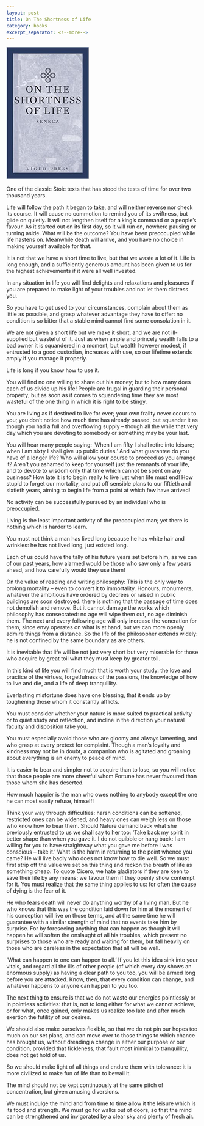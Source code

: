 ```yaml
---
layout: post
title: On The Shortness of Life
category: books
excerpt_separator: <!--more-->
---
```


<div class="book centered">
  <a target="_blank" href="../images/books/shortness_of_life.jpg">
    <img src="../images/books/shortness_of_life.jpg" alt="On The Shortness of Life">
  </a>
</div> 

One of the classic Stoic texts that has stood the tests of time for over two thousand years.

<!--more-->

Life will follow the path it began to take, and will neither reverse nor check its course. It will cause no commotion to remind you of its swiftness, but glide on quietly. It will not lengthen itself for a king’s command or a people’s favour. As it started out on its first day, so it will run on, nowhere pausing or turning aside. What will be the outcome? You have been preoccupied while life hastens on. Meanwhile death will arrive, and you have no choice in making yourself available for that.

It is not that we have a short time to live, but that we waste a lot of it. Life is long enough, and a sufficiently generous amount has been given to us for the highest achievements if it were all well invested.

In any situation in life you will find delights and relaxations and pleasures if you are prepared to make light of your troubles and not let them distress you.

So you have to get used to your circumstances, complain about them as little as possible, and grasp whatever advantage they have to offer: no condition is so bitter that a stable mind cannot find some consolation in it.

We are not given a short life but we make it short, and we are not ill-supplied but wasteful of it. Just as when ample and princely wealth falls to a bad owner it is squandered in a moment, but wealth however modest, if entrusted to a good custodian, increases with use, so our lifetime extends amply if you manage it properly.

Life is long if you know how to use it.

You will find no one willing to share out his money; but to how many does each of us divide up his life! People are frugal in guarding their personal property; but as soon as it comes to squandering time they are most wasteful of the one thing in which it is right to be stingy.

You are living as if destined to live for ever; your own frailty never occurs to you; you don’t notice how much time has already passed, but squander it as though you had a full and overflowing supply – though all the while that very day which you are devoting to somebody or something may be your last.

You will hear many people saying: ‘When I am fifty I shall retire into leisure; when I am sixty I shall give up public duties.’ And what guarantee do you have of a longer life? Who will allow your course to proceed as you arrange it? Aren’t you ashamed to keep for yourself just the remnants of your life, and to devote to wisdom only that time which cannot be spent on any business? How late it is to begin really to live just when life must end! How stupid to forget our mortality, and put off sensible plans to our fiftieth and sixtieth years, aiming to begin life from a point at which few have arrived!

No activity can be successfully pursued by an individual who is preoccupied.

Living is the least important activity of the preoccupied man; yet there is nothing which is harder to learn.

You must not think a man has lived long because he has white hair and wrinkles: he has not lived long, just existed long.

Each of us could have the tally of his future years set before him, as we can of our past years, how alarmed would be those who saw only a few years ahead, and how carefully would they use them!

On the value of reading and writing philosophy: This is the only way to prolong mortality – even to convert it to immortality. Honours, monuments, whatever the ambitious have ordered by decrees or raised in public buildings are soon destroyed: there is nothing that the passage of time does not demolish and remove. But it cannot damage the works which philosophy has consecrated: no age will wipe them out, no age diminish them. The next and every following age will only increase the veneration for them, since envy operates on what is at hand, but we can more openly admire things from a distance. So the life of the philosopher extends widely: he is not confined by the same boundary as are others.

It is inevitable that life will be not just very short but very miserable for those who acquire by great toil what they must keep by greater toil.

In this kind of life you will find much that is worth your study: the love and practice of the virtues, forgetfulness of the passions, the knowledge of how to live and die, and a life of deep tranquillity.

Everlasting misfortune does have one blessing, that it ends up by toughening those whom it constantly afflicts.

You must consider whether your nature is more suited to practical activity or to quiet study and reflection, and incline in the direction your natural faculty and disposition take you.

You must especially avoid those who are gloomy and always lamenting, and who grasp at every pretext for complaint. Though a man’s loyalty and kindness may not be in doubt, a companion who is agitated and groaning about everything is an enemy to peace of mind.

It is easier to bear and simpler not to acquire than to lose, so you will notice that those people are more cheerful whom Fortune has never favoured than those whom she has deserted.

How much happier is the man who owes nothing to anybody except the one he can most easily refuse, himself!

Think your way through difficulties: harsh conditions can be softened, restricted ones can be widened, and heavy ones can weigh less on those who know how to bear them.
Should Nature demand back what she previously entrusted to us we shall say to her too: ‘Take back my spirit in better shape than when you gave it. I do not quibble or hang back: I am willing for you to have straightway what you gave me before I was conscious – take it.’ What is the harm in returning to the point whence you came? He will live badly who does not know how to die well. So we must first strip off the value we set on this thing and reckon the breath of life as something cheap. To quote Cicero, we hate gladiators if they are keen to save their life by any means; we favour them if they openly show contempt for it. You must realize that the same thing applies to us: for often the cause of dying is the fear of it.

He who fears death will never do anything worthy of a living man. But he who knows that this was the condition laid down for him at the moment of his conception will live on those terms, and at the same time he will guarantee with a similar strength of mind that no events take him by surprise. For by foreseeing anything that can happen as though it will happen he will soften the onslaught of all his troubles, which present no surprises to those who are ready and waiting for them, but fall heavily on those who are careless in the expectation that all will be well.

‘What can happen to one can happen to all.’ If you let this idea sink into your vitals, and regard all the ills of other people (of which every day shows an enormous supply) as having a clear path to you too, you will be armed long before you are attacked. Know, then, that every condition can change, and whatever happens to anyone can happen to you too.

The next thing to ensure is that we do not waste our energies pointlessly or in pointless activities: that is, not to long either for what we cannot achieve, or for what, once gained, only makes us realize too late and after much exertion the futility of our desires.

We should also make ourselves flexible, so that we do not pin our hopes too much on our set plans, and can move over to those things to which chance has brought us, without dreading a change in either our purpose or our condition, provided that fickleness, that fault most inimical to tranquillity, does not get hold of us.

So we should make light of all things and endure them with tolerance: it is more civilized to make fun of life than to bewail it.

The mind should not be kept continuously at the same pitch of concentration, but given amusing diversions.

We must indulge the mind and from time to time allow it the leisure which is its food and strength. We must go for walks out of doors, so that the mind can be strengthened and invigorated by a clear sky and plenty of fresh air.